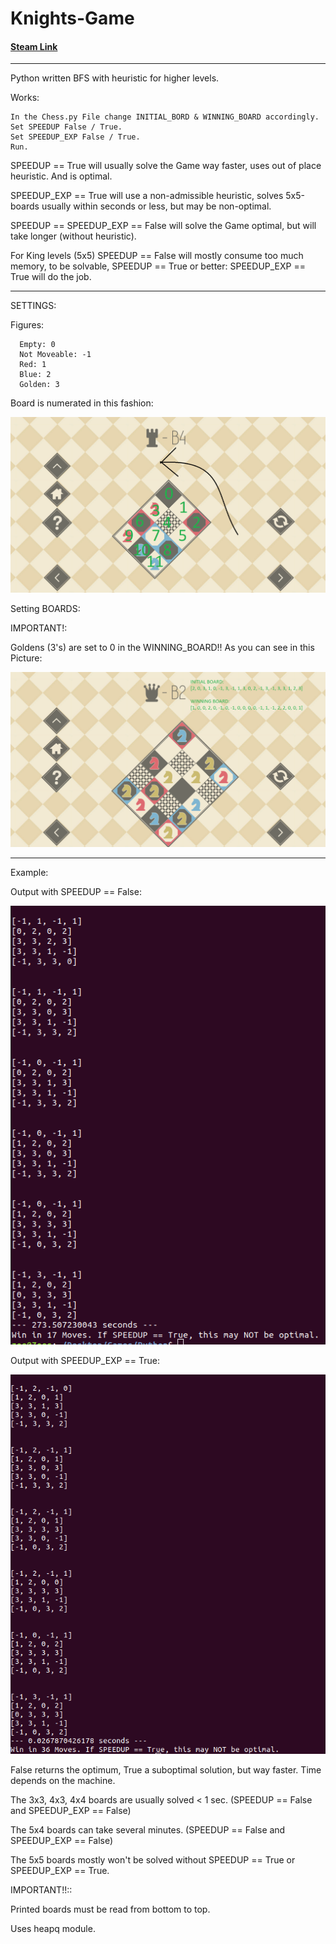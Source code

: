 # Knights-Game
#### [Steam Link](https://store.steampowered.com/app/476240/KNIGHTS/)

---

Python written BFS with heuristic for higher levels.

Works:

    In the Chess.py File change INITIAL_BORD & WINNING_BOARD accordingly.
    Set SPEEDUP False / True.
    Set SPEEDUP_EXP False / True.
    Run.
    
    
SPEEDUP == True will usually solve the Game way faster, uses out of place heuristic. And is optimal.

SPEEDUP_EXP == True will use a non-admissible heuristic, solves 5x5-boards usually within seconds or less, but may be non-optimal.


SPEEDUP == SPEEDUP_EXP == False will solve the Game optimal, but will take longer (without heuristic).

For King levels (5x5) SPEEDUP == False will mostly consume too much memory, to be solvable, SPEEDUP == True or better: SPEEDUP_EXP == True will do the job.

---

SETTINGS:

Figures:

      Empty: 0      
      Not Moveable: -1
      Red: 1
      Blue: 2
      Golden: 3


Board is numerated in this fashion:

  ![Image description](Images/Knights1.png)

Setting BOARDS:

IMPORTANT!:

Goldens (3's) are set to 0 in the WINNING_BOARD!! As you can see in this Picture:


![Image description](Images/Knights2.png)

---

Example:

Output with SPEEDUP == False:

![Image description](Images/slow.png)

Output with SPEEDUP_EXP == True:

![Image description](Images/fast.png)


False returns the optimum, True a suboptimal solution, but way faster. Time depends on the machine.

The 3x3, 4x3, 4x4 boards are usually solved < 1 sec. (SPEEDUP == False and SPEEDUP_EXP == False)

The 5x4 boards can take several  minutes. (SPEEDUP == False and SPEEDUP_EXP == False)

The 5x5 boards mostly won't be solved without SPEEDUP == True or SPEEDUP_EXP == True.


IMPORTANT!!::

Printed boards must be read from bottom to top.

Uses heapq module.
